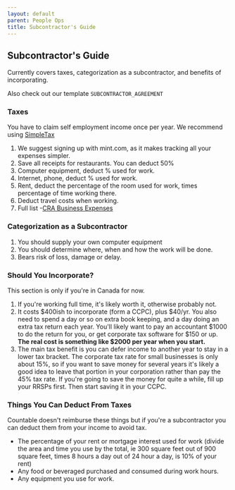 ```yaml
---
layout: default
parent: People Ops
title: Subcontractor's Guide
---
```


## Subcontractor's Guide

Currently covers taxes, categorization as a subcontractor, and benefits
of incorporating.

Also check out our template `SUBCONTRACTOR_AGREEMENT`

### Taxes

You have to claim self employment income once per year. We recommend
using [SimpleTax](https://simpletax.ca/)

1.  We suggest signing up with mint.com, as it makes tracking all your
    expenses simpler.
2.  Save all receipts for restaurants. You can deduct 50%
3.  Computer equipment, deduct % used for work.
4.  Internet, phone, deduct % used for work.
5.  Rent, deduct the percentage of the room used for work, times
    percentage of time working there.
6.  Deduct travel costs when working.
7.  Full list -[CRA Business
    Expenses](https://www.canada.ca/en/revenue-agency/services/tax/businesses/topics/sole-proprietorships-partnerships/business-expenses)

### Categorization as a Subcontractor

1.  You should supply your own computer equipment
2.  You should determine where, when and how the work will be done.
3.  Bears risk of loss, damage or delay.

### Should You Incorporate?

This section is only if you're in Canada for now.

1.  If you're working full time, it's likely worth it, otherwise
    probably not.
2.  It costs $400ish to incorporate (form a CCPC), plus $40/yr. You also
    need to spend a day or so on extra book keeping, and a day doing an
    extra tax return each year. You'll likely want to pay an accountant
    $1000 to do the return for you, or get corporate tax software for
    $150 or up. **The real cost is something like $2000 per year when
    you start.**
3.  The main tax benefit is you can defer income to another year to stay
    in a lower tax bracket. The corporate tax rate for small businesses
    is only about 15%, so if you want to save money for several years
    it's likely a good idea to leave that portion in your corporation
    rather than pay the 45% tax rate. If you're going to save the money
    for quite a while, fill up your RRSPs first. Then start saving it in
    your CCPC.

### Things You Can Deduct From Taxes

Countable doesn't reimburse these things but if you're a subcontractor
you can deduct them from your income to avoid tax.

  - The percentage of your rent or mortgage interest used for work
    (divide the area and time you use by the total, ie 300 square feet
    out of 900 square feet, times 8 hours a day out of 24 hour a day, is
    10% of your rent)
  - Any food or beveraged purchased and consumed during work hours.
  - Any equipment you use for work.

